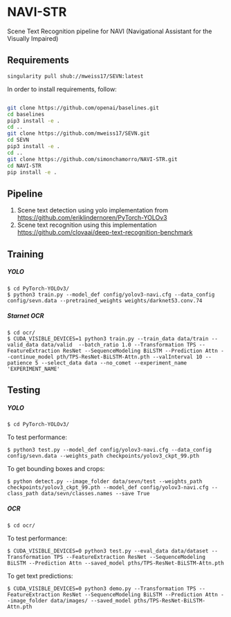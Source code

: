 # NAVI-STR
Scene Text Recognition pipeline for NAVI (Navigational Assistant for the Visually Impaired)

## Requirements

`singularity pull shub://mweiss17/SEVN:latest`

In order to install requirements, follow:

```bash

git clone https://github.com/openai/baselines.git
cd baselines
pip3 install -e .
cd ..
git clone https://github.com/mweiss17/SEVN.git
cd SEVN
pip3 install -e .
cd ..
git clone https://github.com/simonchamorro/NAVI-STR.git
cd NAVI-STR
pip install -e .
```

## Pipeline
1. Scene text detection using yolo implementation from https://github.com/eriklindernoren/PyTorch-YOLOv3
2. Scene text recognition using this implementation https://github.com/clovaai/deep-text-recognition-benchmark

## Training
##### YOLO
    $ cd PyTorch-YOLOv3/
    $ python3 train.py --model_def config/yolov3-navi.cfg --data_config config/sevn.data --pretrained_weights weights/darknet53.conv.74

##### Starnet OCR	
    $ cd ocr/
    $ CUDA_VISIBLE_DEVICES=1 python3 train.py --train_data data/train --valid_data data/valid  --batch_ratio 1.0 --Transformation TPS --FeatureExtraction ResNet --SequenceModeling BiLSTM --Prediction Attn --continue_model pth/TPS-ResNet-BiLSTM-Attn.pth --valInterval 10 --patience 5 --select_data data --no_comet --experiment_name 'EXPERIMENT_NAME'

## Testing
##### YOLO
    $ cd PyTorch-YOLOv3/

To test performance:

    $ python3 test.py --model_def config/yolov3-navi.cfg --data_config config/sevn.data --weights_path checkpoints/yolov3_ckpt_99.pth
 
To get bounding boxes and crops:

    $ python detect.py --image_folder data/sevn/test --weights_path checkpoints/yolov3_ckpt_99.pth --model_def config/yolov3-navi.cfg --class_path data/sevn/classes.names --save True

##### OCR
    $ cd ocr/

To test performance:

    $ CUDA_VISIBLE_DEVICES=0 python3 test.py --eval_data data/dataset --Transformation TPS --FeatureExtraction ResNet --SequenceModeling BiLSTM --Prediction Attn --saved_model pths/TPS-ResNet-BiLSTM-Attn.pth

To get text predictions:

    $ CUDA_VISIBLE_DEVICES=0 python3 demo.py --Transformation TPS --FeatureExtraction ResNet --SequenceModeling BiLSTM --Prediction Attn --image_folder data/images/ --saved_model pths/TPS-ResNet-BiLSTM-Attn.pth

